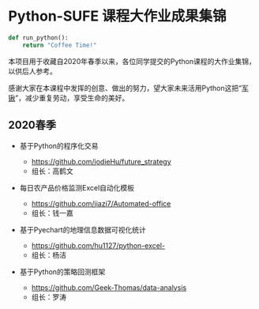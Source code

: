 # Python-SUFE 课程大作业成果集锦

```python
def run_python():
    return "Coffee Time!"
```

本项目用于收藏自2020年春季以来，各位同学提交的Python课程的大作业集锦，以供后人参考。

感谢大家在本课程中发挥的创意、做出的努力，望大家未来活用Python这把“[军锹](https://www.bilibili.com/video/BV15x411e7i3)”，减少重复劳动，享受生命的美好。

## 2020春季

* 基于Python的程序化交易
    * https://github.com/jodieHu/future_strategy 
    * 组长：高鹤文

* 每日农产品价格监测Excel自动化模板
    * https://github.com/jiazi7/Automated-office 
    * 组长：钱一嘉
    
* 基于Pyechart的地理信息数据可视化统计
    * https://github.com/hu1127/python-excel-
    * 组长：杨洁
    
* 基于Python的策略回测框架
    * https://github.com/Geek-Thomas/data-analysis
    * 组长：罗涛
